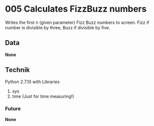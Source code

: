 # 005 Calculates FizzBuzz numbers
Writes the first n (given parameter) Fizz Buzz numbers to screen.
Fizz if number is divisible by three, Buzz if divisible by five.

## Data
__None__

## Technik
Python 2.7.10 with Libraries
1. sys
2. time (Just for time measuring!)

### Future
__None__
